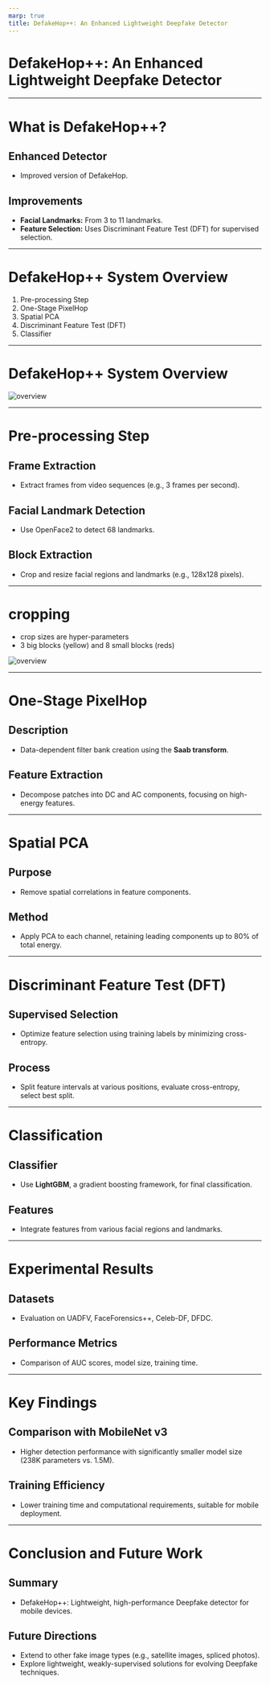 ```yaml
---
marp: true
title: DefakeHop++: An Enhanced Lightweight Deepfake Detector
---
```


# DefakeHop++: An Enhanced Lightweight Deepfake Detector

---

# What is DefakeHop++?

## Enhanced Detector
- Improved version of DefakeHop.

## Improvements
- **Facial Landmarks:** From 3 to 11 landmarks.
- **Feature Selection:** Uses Discriminant Feature Test (DFT) for supervised selection.

---

# DefakeHop++ System Overview

1. Pre-processing Step
2. One-Stage PixelHop
3. Spatial PCA
4. Discriminant Feature Test (DFT)
5. Classifier

---

# DefakeHop++ System Overview

![overview](img/DeepFakeHop++/img1.png)

---

# Pre-processing Step

## Frame Extraction
- Extract frames from video sequences (e.g., 3 frames per second).

## Facial Landmark Detection
- Use OpenFace2 to detect 68 landmarks.

## Block Extraction
- Crop and resize facial regions and landmarks (e.g., 128x128 pixels).

---

# cropping

- crop sizes are hyper-parameters
- 3 big blocks (yellow) and 8 small blocks (reds)

![overview](img/DeepFakeHop++/img2.png)

---

# One-Stage PixelHop

## Description
- Data-dependent filter bank creation using the **Saab transform**.

## Feature Extraction
- Decompose patches into DC and AC components, focusing on high-energy features.

---

# Spatial PCA

## Purpose
- Remove spatial correlations in feature components.

## Method
- Apply PCA to each channel, retaining leading components up to 80% of total energy.

---

# Discriminant Feature Test (DFT)

## Supervised Selection
- Optimize feature selection using training labels by minimizing cross-entropy.

## Process
- Split feature intervals at various positions, evaluate cross-entropy, select best split.

---

# Classification

## Classifier
- Use **LightGBM**, a gradient boosting framework, for final classification.

## Features
- Integrate features from various facial regions and landmarks.

---

# Experimental Results

## Datasets
- Evaluation on UADFV, FaceForensics++, Celeb-DF, DFDC.

## Performance Metrics
- Comparison of AUC scores, model size, training time.

---

# Key Findings

## Comparison with MobileNet v3
- Higher detection performance with significantly smaller model size (238K parameters vs. 1.5M).

## Training Efficiency
- Lower training time and computational requirements, suitable for mobile deployment.

---

# Conclusion and Future Work

## Summary
- DefakeHop++: Lightweight, high-performance Deepfake detector for mobile devices.

## Future Directions
- Extend to other fake image types (e.g., satellite images, spliced photos).
- Explore lightweight, weakly-supervised solutions for evolving Deepfake techniques.